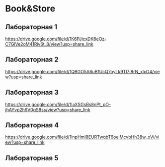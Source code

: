 # Book&Store
## Лабораторная 1
https://drive.google.com/file/d/1K6PJicxDK6eOz-C7GlVe2oM41Riv6t_8/view?usp=share_link

## Лабораторная 2
https://drive.google.com/file/d/1QBGO5A6uBfUcQ7oyLk9Tl7I8rN_xlxO4/view?usp=share_link

## Лабораторная 3
https://drive.google.com/file/d/1IaXSGsBs8nPt_pO-jhAYvp2h9V0qS8ss/view?usp=share_link

## Лабораторная 4
https://drive.google.com/file/d/1lnpHmI8EURTwqbT6oelMcvbHh38w_xVi/view?usp=share_link

## Лабораторная 5
